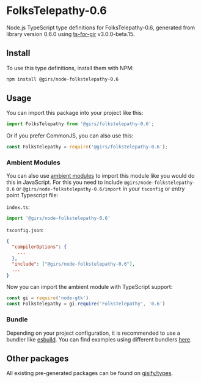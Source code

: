 
# FolksTelepathy-0.6

Node.js TypeScript type definitions for FolksTelepathy-0.6, generated from library version 0.6.0 using [ts-for-gir](https://github.com/gjsify/ts-for-gir) v3.0.0-beta.15.

## Install

To use this type definitions, install them with NPM:
```bash
npm install @girs/node-folkstelepathy-0.6
```

## Usage

You can import this package into your project like this:
```ts
import FolksTelepathy from '@girs/folkstelepathy-0.6';
```

Or if you prefer CommonJS, you can also use this:
```ts
const FolksTelepathy = require('@girs/folkstelepathy-0.6');
```

### Ambient Modules

You can also use [ambient modules](https://github.com/gjsify/ts-for-gir/tree/main/packages/cli#ambient-modules) to import this module like you would do this in JavaScript.
For this you need to include `@girs/node-folkstelepathy-0.6` or `@girs/node-folkstelepathy-0.6/import` in your `tsconfig` or entry point Typescript file:

`index.ts`:
```ts
import '@girs/node-folkstelepathy-0.6'
```

`tsconfig.json`:
```json
{
  "compilerOptions": {
    ...
  },
  "include": ["@girs/node-folkstelepathy-0.6"],
  ...
}
```

Now you can import the ambient module with TypeScript support: 

```ts
const gi = require('node-gtk')
const FolksTelepathy = gi.require('FolksTelepathy', '0.6')
```



### Bundle

Depending on your project configuration, it is recommended to use a bundler like [esbuild](https://esbuild.github.io/). You can find examples using different bundlers [here](https://github.com/gjsify/ts-for-gir/tree/main/examples).

## Other packages

All existing pre-generated packages can be found on [gjsify/types](https://github.com/gjsify/types).

